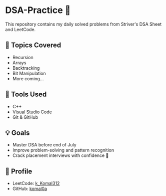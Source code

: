# DSA-Practice 🚀

This repository contains my daily solved problems from Striver's DSA Sheet and LeetCode.

## 🔹 Topics Covered

- Recursion
- Arrays
- Backtracking
- Bit Manipulation
- More coming...

## 🔧 Tools Used

- C++
- Visual Studio Code
- Git & GitHub

## 💡 Goals

- Master DSA before end of July
- Improve problem-solving and pattern recognition
- Crack placement interviews with confidence 💪

## 🔗 Profile
- LeetCode: [k_Komal312](https://leetcode.com/k_Komal312/)
- GitHub: [komal0a](https://github.com/komal0a)
